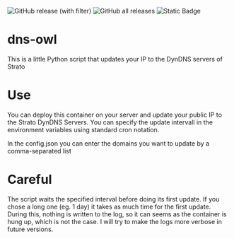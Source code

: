 ![GitHub release (with filter)](https://img.shields.io/github/v/release/simonl169/dns-owl) ![GitHub all releases](https://img.shields.io/github/downloads/simonl169/dns-owl/total)
![Static Badge](https://img.shields.io/badge/Python-3.11-blue)





# dns-owl
This is a little Python script that updates your IP to the DynDNS servers of Strato

# Use
You can deploy this container on your server and update your public IP to the Strato DynDNS Servers. You can specify the update intervall in the environment variables using standard cron notation.

In the config.json you can enter the domains you want to update by a comma-separated list

# Careful
The script waits the specified interval before doing its first update. If you chose a long one (eg. 1 day) it takes as much time for the first update. During this, nothing is written to the log, so it can seems as the container is hung up, which is not the case.
I will try to make the logs more verbose in future versions.
